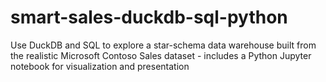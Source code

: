 # smart-sales-duckdb-sql-python
Use DuckDB and SQL to explore a star-schema data warehouse built from the realistic Microsoft Contoso Sales dataset - includes a Python Jupyter notebook for visualization and presentation
